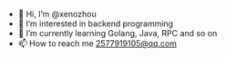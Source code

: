 - 👋 Hi, I’m @xenozhou
- 👀 I’m interested in backend programming
- 🌱 I’m currently learning Golang, Java, RPC and so on
- 📫 How to reach me 2577919105@qq.com

<!---
xenozhou/xenozhou is a ✨ special ✨ repository because its `README.md` (this file) appears on your GitHub profile.
You can click the Preview link to take a look at your changes.
--->
